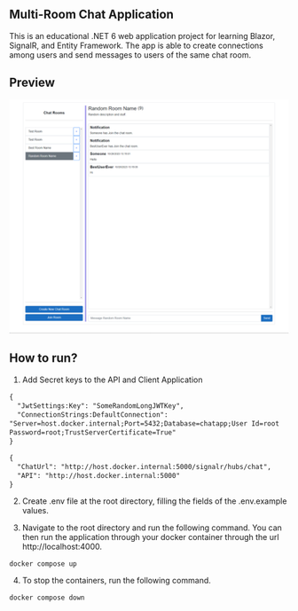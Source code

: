 ## Multi-Room Chat Application
This is an educational .NET 6 web application project for learning Blazor, SignalR, and Entity Framework. The app is able to create connections among users and send messages to users of the same chat room.

## Preview
![Chat Room Image](./readme_images/ChatRoom.PNG)

## How to run?
1. Add Secret keys to the API and Client Application
```
{
  "JwtSettings:Key": "SomeRandomLongJWTKey",
  "ConnectionStrings:DefaultConnection": "Server=host.docker.internal;Port=5432;Database=chatapp;User Id=root Password=root;TrustServerCertificate=True"
}
```
```
{
  "ChatUrl": "http://host.docker.internal:5000/signalr/hubs/chat",
  "API": "http://host.docker.internal:5000"
}
```
2. Create .env file at the root directory, filling the fields of the .env.example values.

3. Navigate to the root directory and run the following command. You can then run the application through your docker container through the url http://localhost:4000.
```
docker compose up
```

4. To stop the containers, run the following command.
```
docker compose down
```